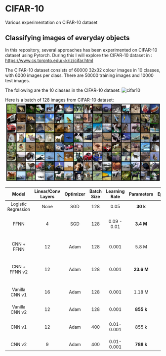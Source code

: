 # CIFAR-10
Various experimentation on CIFAR-10 dataset


## Classifying images of everyday objects
In this repository, several approaches has been experimented on CIFAR-10 dataset using Pytorch. During this I will explore the CIFAR-10 dataset in : https://www.cs.toronto.edu/~kriz/cifar.html

The CIFAR-10 dataset consists of 60000 32x32 colour images in 10 classes, with 6000 images per class. There are 50000 training images and 10000 test images.

The following are the 10 classes in the CIFAR-10 dataset:
![cifar10](https://miro.medium.com/max/709/1*LyV7_xga4jUHdx4_jHk1PQ.png)

Here is a batch of 128 images from CIFAR-10 dataset:
![Screenshot](https://github.com/nanekja/CIFAR-10/blob/master/images/cifar_10.png)

| Model | Linear/Conv Layers | Optimizer | Batch Size | Learning Rate | Parameters | Epochs | Time | Validation Accuracy |
| :---: | :---: | :---: | :---: | :---: | :---: | :---: | :---: | :---: |
| Logistic Regression | None | SGD | 128 | 0.05 | **30 k** | 10 | **59.4 sec** | 0.3718| 
| FFNN | 4 | SGD | 128 | 0.09 - 0.01 | **3.4 M** | 40 | **4 min 40 sec** | **0.5569** | 
| CNN + FFNN | 12 | Adam | 128 | 0.001 | 5.8 M | 10 | **2 min 23 sec** | 0.7675 |
| CNN + FFNN v2 | 12 | Adam | 128 | 0.001 | **23.6 M** | 20 | 10 min 13 sec | **0.8915** |
| Vanilla CNN v1 | 16 | Adam | 128 | 0.001 | 1.18 M | 20 | 12 min 31 sec | 0.722 |
| Vanilla CNN v2 | 12 | Adam | 128 | 0.001 | **855 k** | 50 | 34 min | 0.8382 |
| CNN v1 | 12 | Adam | 400 | 0.01- 0.001 | 855 k | 50 | 24 min 46 sec| **0.8539** |
| CNN v2 | 9 | Adam | 400 | 0.01- 0.001 | **788 k** | 50 | 20 min | **0.8658** |
